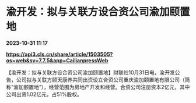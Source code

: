 # 渝开发：拟与关联方设合资公司渝加颐置地

**2023-10-31 11:17**

**https://api3.cls.cn/share/article/1503505?os=web&sv=7.7.5&app=CailianpressWeb**

【渝开发：拟与关联方设合资公司渝加颐置地】财联社10月31日电，渝开发公告，公司拟与关联方颐天康养共同出资设立合资公司重庆渝加颐置地有限公司（简称“渝加颐置地”），经营范围为房地产开发和经营。合资公司注册资本2亿元，其中公司出资1.02亿元，占51%股权。
